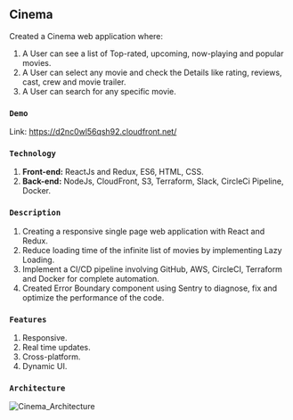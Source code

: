 
## Cinema
Created a Cinema web application where:
1. A User can see a list of Top-rated, upcoming, now-playing and popular movies.
2. A User can select any movie and check the Details like rating, reviews, cast, crew and movie trailer.
3. A User can search for any specific movie.

### `Demo`
Link: https://d2nc0wl56qsh92.cloudfront.net/

### `Technology`
1. **Front-end:** ReactJs and Redux, ES6, HTML, CSS.
2. **Back-end:** NodeJs, CloudFront, S3, Terraform, Slack, CircleCi Pipeline, Docker.

### `Description`
1. Creating a responsive single page web application with React and Redux.
2. Reduce loading time of the infinite list of movies by implementing Lazy Loading.
3. Implement a CI/CD pipeline involving GitHub, AWS, CircleCI, Terraform and Docker for complete automation.
4. Created Error Boundary component using Sentry to diagnose, fix and optimize the performance of the code.

### `Features`
1. Responsive.
2. Real time updates.
3. Cross-platform.
4. Dynamic UI.

### `Architecture`
![Cinema_Architecture](https://user-images.githubusercontent.com/58487474/113517581-c466ef00-954e-11eb-9d5b-d7086eecefae.png)
